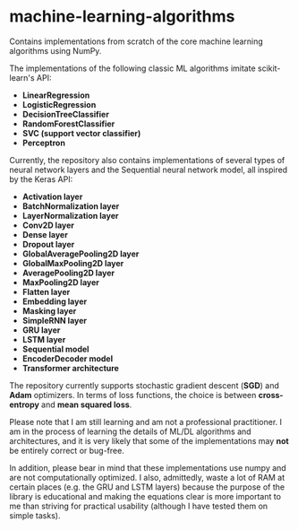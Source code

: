 # machine-learning-algorithms
Contains implementations from scratch of the core machine learning algorithms using NumPy.

The implementations of the following classic ML algorithms imitate scikit-learn's API:
- **LinearRegression**
- **LogisticRegression**
- **DecisionTreeClassifier**
- **RandomForestClassifier**
- **SVC (support vector classifier)**
- **Perceptron**

Currently, the repository also contains implementations of several types of neural network layers and the Sequential neural network model, all inspired by the Keras API:
- **Activation layer**
- **BatchNormalization layer**
- **LayerNormalization layer**
- **Conv2D layer**
- **Dense layer**
- **Dropout layer**
- **GlobalAveragePooling2D layer**
- **GlobalMaxPooling2D layer**
- **AveragePooling2D layer**
- **MaxPooling2D layer**
- **Flatten layer**
- **Embedding layer**
- **Masking layer**
- **SimpleRNN layer**
- **GRU layer**
- **LSTM layer**
- **Sequential model**
- **EncoderDecoder model**
- **Transformer architecture**

The repository currently supports stochastic gradient descent (**SGD**) and **Adam** optimizers. In terms of loss functions, the choice is between **cross-entropy** and **mean squared loss**.

Please note that I am still learning and am not a professional practitioner. I am in the process of learning the details of ML/DL algorithms and architectures, and it is very likely that some of the implementations may **not** be entirely correct or bug-free.

In addition, please bear in mind that these implementations use numpy and are not computationally optimized. I also, admittedly, waste a lot of RAM at certain places (e.g. the GRU and LSTM layers) because the purpose of the library is educational and making the equations clear is more important to me than striving for practical usability (although I have tested them on simple tasks).
